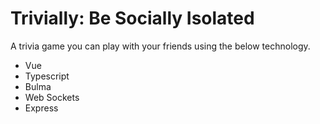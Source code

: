 # Trivially: Be Socially Isolated

A trivia game you can play with your friends using the below technology.

- Vue
- Typescript
- Bulma
- Web Sockets
- Express
